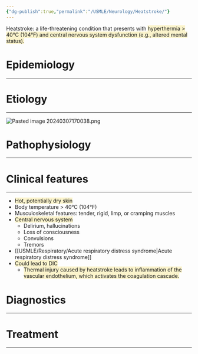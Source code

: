 ```yaml
---
{"dg-publish":true,"permalink":"/USMLE/Neurology/Heatstroke/"}
---
```


Heatstroke: a life-threatening condition that presents with <span style="background:rgba(240, 200, 0, 0.2)">hyperthermia > 40°C (104°F) and central nervous system dysfunction (e.g., altered mental status).</span>
# Epidemiology
---


# Etiology
---
![Pasted image 20240307170038.png](/img/user/appendix/Pasted%20image%2020240307170038.png)

# Pathophysiology
---


# Clinical features
---
- <span style="background:rgba(240, 200, 0, 0.2)">Hot, potentially dry skin</span>
- Body temperature > 40°C (104°F)
- Musculoskeletal features: tender, rigid, limp, or cramping muscles
- <span style="background:rgba(240, 200, 0, 0.2)">Central nervous system</span>
	- Delirium, hallucinations
	- Loss of consciousness
	- Convulsions
	- Tremors
- [[USMLE/Respiratory/Acute respiratory distress syndrome\|Acute respiratory distress syndrome]]
- <span style="background:rgba(240, 200, 0, 0.2)">Could lead to DIC</span>
	- <span style="background:rgba(240, 200, 0, 0.2)">Thermal injury caused by heatstroke leads to inflammation of the vascular endothelium, which activates the coagulation cascade.</span>

# Diagnostics
---


# Treatment
---

